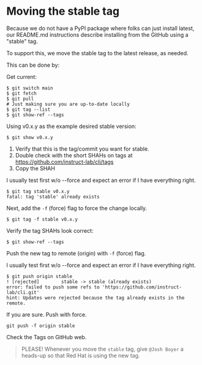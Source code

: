 Moving the stable tag
=====================

Because we do not have a PyPI package where folks can just install latest, our README.md instructions describe installing from the GitHub using a "stable" tag.

To support this, we move the stable tag to the latest release, as needed.

This can be done by:

Get current:

```ShellSession
$ git switch main
$ git fetch
$ git pull
# Just making sure you are up-to-date locally
$ git tag --list
$ git show-ref --tags
```

Using v0.x.y as the example desired stable version:

```ShellSession
$ git show v0.x.y
```

1. Verify that this is the tag/commit you want for stable.
2. Double check with the short SHAHs on tags at https://github.com/instruct-lab/cli/tags 
3. Copy the SHAH

I usually test first w/o --force and expect an error if I have everything right.

```ShellSession
$ git tag stable v0.x.y
fatal: tag 'stable' already exists
```

Next, add the `-f` (force) flag to force the change locally.

```ShellSession
$ git tag -f stable v0.x.y
```

Verify the tag SHAHs look correct:
```ShellSession
$ git show-ref --tags
```

Push the new tag to remote (origin) with `-f` (force) flag.

I usually test first w/o --force and expect an error if I have everything right.
```ShellSession
$ git push origin stable
! [rejected]        stable -> stable (already exists)
error: failed to push some refs to 'https://github.com/instruct-lab/cli.git'
hint: Updates were rejected because the tag already exists in the remote.

```

If you are sure. Push with force.
```ShellSession
git push -f origin stable
```

Check the Tags on GitHub web.

> PLEASE!  Whenever you move the `stable` tag, give `@Josh Boyer` a heads-up so that Red Hat is using the new tag.

